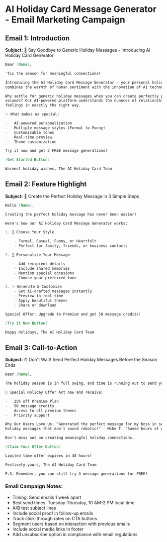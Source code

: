 # AI Holiday Card Message Generator - Email Marketing Campaign

## Email 1: Introduction

**Subject:** 🎄 Say Goodbye to Generic Holiday Messages - Introducing AI Holiday Card Generator

```markdown
Dear [Name],

'Tis the season for meaningful connections!

Introducing the AI Holiday Card Message Generator - your personal holiday message craftsman that
combines the warmth of human sentiment with the innovation of AI technology.

Why settle for generic holiday messages when you can create perfectly personalized greetings in
seconds? Our AI-powered platform understands the nuances of relationships and helps you express your
feelings in exactly the right way.

✨ What makes us special:

-   AI-powered personalization
-   Multiple message styles (Formal to Funny)
-   Customizable tones
-   Real-time preview
-   Theme customization

Try it now and get 3 FREE message generations!

[Get Started Button]

Warmest holiday wishes, The AI Holiday Card Team
```

## Email 2: Feature Highlight

**Subject:** 🎅 Create the Perfect Holiday Message in 3 Simple Steps

```markdown
Hello [Name],

Creating the perfect holiday message has never been easier!

Here's how our AI Holiday Card Message Generator works:

1. 📝 Choose Your Style

    - Formal, Casual, Funny, or Heartfelt
    - Perfect for family, friends, or business contacts

2. 🎨 Personalize Your Message

    - Add recipient details
    - Include shared memories
    - Mention special occasions
    - Choose your preferred tone

3. ✨ Generate & Customize
    - Get AI-crafted messages instantly
    - Preview in real-time
    - Apply beautiful themes
    - Share or download

Special Offer: Upgrade to Premium and get 50 message credits!

[Try It Now Button]

Happy Holidays, The AI Holiday Card Team
```

## Email 3: Call-to-Action

**Subject:** ⏰ Don't Wait! Send Perfect Holiday Messages Before the Season Ends

```markdown
Dear [Name],

The holiday season is in full swing, and time is running out to send your personalized greetings!

🎁 Special Holiday Offer Act now and receive:

-   25% off Premium Plan
-   50 message credits
-   Access to all premium themes
-   Priority support

Why Our Users Love Us: "Generated the perfect message for my boss in seconds!" - Sarah K. "Finally,
holiday messages that don't sound robotic!" - Mike T. "Saved hours of writing time!" - Jennifer R.

Don't miss out on creating meaningful holiday connections.

[Claim Your Offer Button]

Limited time offer expires in 48 hours!

Festively yours, The AI Holiday Card Team

P.S. Remember, you can still try 3 message generations for FREE!
```

### Email Campaign Notes:

-   Timing: Send emails 1 week apart
-   Best send times: Tuesday-Thursday, 10 AM-2 PM local time
-   A/B test subject lines
-   Include social proof in follow-up emails
-   Track click-through rates on CTA buttons
-   Segment users based on interaction with previous emails
-   Include social media links in footer
-   Add unsubscribe option in compliance with email regulations
